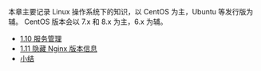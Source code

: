 本章主要记录 Linux 操作系统下的知识，以 CentOS 为主，Ubuntu 等发行版为辅。
CentOS 版本会以 7.x 和 8.x 为主，6.x 为辅。

* [1.10 服务管理](chapterB-01-Linux/B-1.10-service-manager.md)
* [1.11 隐藏 Nginx 版本信息](chapterB-01-Linux/B-1.11-hide-nginx-version.md)
* [小结](chapterB-01-Linux/END.md)